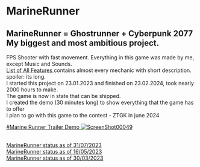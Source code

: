 # MarineRunner

## MarineRunner = Ghostrunner + Cyberpunk 2077 My biggest and most ambitious project. <br/>
FPS Shooter with fast movement.
Everything in this game was made by me, except Music and Sounds. <br/>
<a href="https://github.com/Endersik4/MarineRunner/blob/main/ListOfAllFeatures.md"> List of All Features </a> contains almost every mechanic with short description. spoiler: its long. <br/>
I started this project on 23.01.2023 and finished on 23.02.2024, took nearly 2000 hours to make. <br/>
The game is now in state that can be shipped. <br/>
I created the demo (30 minutes long) to show everything that the game has to offer <br/>
I plan to go with this game to the contest - ZTGK in june 2024 <br/>

<a href="https://www.youtube.com/embed/7QQ1ShEgiDg">  #Marine Runner Trailer Demo
![ScreenShot00049](https://github.com/Endersik4/MarineRunner/assets/131354098/8730411a-0426-4d17-a805-1af4e1ddef7b) </a>
<br/><br/>

<a href="https://youtu.be/UozAfLmbgF0"> MarineRunner status as of 31/07/2023 </a> <br/>
<a href="https://youtu.be/TpYCEW1tYkw"> MarineRunner status as of 16/05/2023 </a> <br/>
<a href="https://youtu.be/8jKjilVmgmk"> MarineRunner status as of 30/03/2023 </a>

